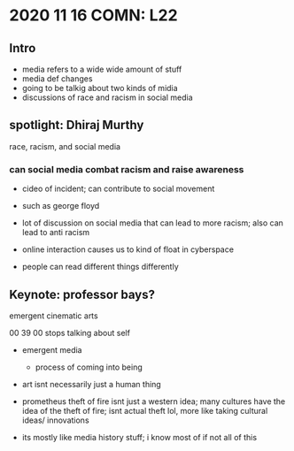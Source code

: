 # 2020 11 16 COMN: L22
## Intro
- media refers to a wide wide amount of stuff
- media def changes
- going to be talkig about two kinds of midia
- discussions of race and racism in social media

## spotlight: Dhiraj Murthy
race, racism, and social media

### can social media combat racism and raise awareness
- cideo of incident; can contribute to social movement
- such as george floyd
- lot of discussion on social media that can lead to more racism; also can lead to anti racism

- online interaction causes us to kind of float in cyberspace
- people can read different things differently


## Keynote: professor bays?
emergent cinematic arts

00 39 00
stops talking about self

- emergent media
  - process of coming into being

- art isnt necessarily just a human thing

- prometheus theft of fire isnt just a western idea; many cultures have the idea of the theft of fire; isnt actual theft lol, more like taking cultural ideas/ innovations

- its mostly like media history stuff; i know most of if not all of this

<!--
Abreviation Key
-->